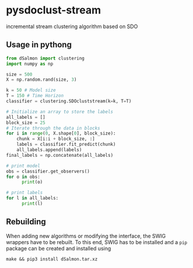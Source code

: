 # pysdoclust-stream
incremental stream clustering algorithm based on SDO

## Usage in pythong

```python
from dSalmon import clustering
import numpy as np

size = 500
X = np.random.rand(size, 3)

k = 50 # Model size
T = 150 # Time Horizon
classifier = clustering.SDOcluststream(k=k, T=T)

# Initialize an array to store the labels
all_labels = []
block_size = 25
# Iterate through the data in blocks
for i in range(0, X.shape[0], block_size):
    chunk = X[i:i + block_size, :]
    labels = classifier.fit_predict(chunk)
    all_labels.append(labels)
final_labels = np.concatenate(all_labels)

# print model
obs = classifier.get_observers()
for o in obs:
      print(o)

# print labels
for l in all_labels:
      print(l)
```

## Rebuilding

When adding new algorithms or modifying the interface, the SWIG wrappers have to be rebuilt. To this end, SWIG has to be installed and a ``pip`` package can be created and installed  using

```make && pip3 install dSalmon.tar.xz```
